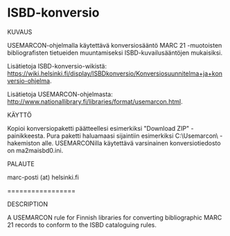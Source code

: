 # ISBD-konversio

KUVAUS

USEMARCON-ohjelmalla käytettävä konversiosääntö MARC 21 -muotoisten bibliografisten tietueiden muuntamiseksi ISBD-kuvailusääntöjen mukaisiksi. 

Lisätietoja ISBD-konversio-wikistä: https://wiki.helsinki.fi/display/ISBDkonversio/Konversiosuunnitelma+ja+konversio-ohjelma.

Lisätietoja USEMARCON-ohjelmasta: http://www.nationallibrary.fi/libraries/format/usemarcon.html.

KÄYTTÖ

Kopioi konversiopaketti päätteellesi esimerkiksi "Download ZIP" -painikkeesta. Pura paketti haluamaasi sijaintiin esimerkiksi C:\Usemarcon\ -hakemiston alle. USEMARCONilla käytettävä varsinainen konversiotiedosto on ma2maisbd0.ini.

PALAUTE

marc-posti (at) helsinki.fi

=================

DESCRIPTION

A USEMARCON rule for Finnish libraries for converting bibliographic MARC 21 records to conform to the ISBD cataloguing rules. 
